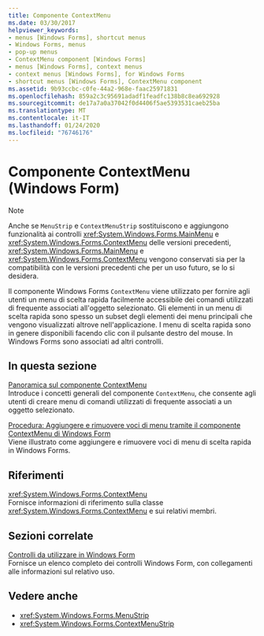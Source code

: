 ```yaml
---
title: Componente ContextMenu
ms.date: 03/30/2017
helpviewer_keywords:
- menus [Windows Forms], shortcut menus
- Windows Forms, menus
- pop-up menus
- ContextMenu component [Windows Forms]
- menus [Windows Forms], context menus
- context menus [Windows Forms], for Windows Forms
- shortcut menus [Windows Forms], ContextMenu component
ms.assetid: 9b93ccbc-c0fe-44a2-968e-faac25971831
ms.openlocfilehash: 859a2c3c95691adadf1feadfc138b8c8ea692928
ms.sourcegitcommit: de17a7a0a37042f0d4406f5ae5393531caeb25ba
ms.translationtype: MT
ms.contentlocale: it-IT
ms.lasthandoff: 01/24/2020
ms.locfileid: "76746176"
---
```

# <a name="contextmenu-component-windows-forms"></a>Componente ContextMenu (Windows Form)
> [!NOTE]
> Anche se `MenuStrip` e `ContextMenuStrip` sostituiscono e aggiungono funzionalità ai controlli <xref:System.Windows.Forms.MainMenu> e <xref:System.Windows.Forms.ContextMenu> delle versioni precedenti, <xref:System.Windows.Forms.MainMenu> e <xref:System.Windows.Forms.ContextMenu> vengono conservati sia per la compatibilità con le versioni precedenti che per un uso futuro, se lo si desidera.  
  
 Il componente Windows Forms `ContextMenu` viene utilizzato per fornire agli utenti un menu di scelta rapida facilmente accessibile dei comandi utilizzati di frequente associati all'oggetto selezionato. Gli elementi in un menu di scelta rapida sono spesso un subset degli elementi dei menu principali che vengono visualizzati altrove nell'applicazione. I menu di scelta rapida sono in genere disponibili facendo clic con il pulsante destro del mouse. In Windows Forms sono associati ad altri controlli.  
  
## <a name="in-this-section"></a>In questa sezione  
 [Panoramica sul componente ContextMenu](contextmenu-component-overview-windows-forms.md)  
 Introduce i concetti generali del componente `ContextMenu`, che consente agli utenti di creare menu di comandi utilizzati di frequente associati a un oggetto selezionato.  
  
 [Procedura: Aggiungere e rimuovere voci di menu tramite il componente ContextMenu di Windows Form](add-and-remove-menu-items-with-wf-contextmenu-component.md)  
 Viene illustrato come aggiungere e rimuovere voci di menu di scelta rapida in Windows Forms.  
  
## <a name="reference"></a>Riferimenti  
 <xref:System.Windows.Forms.ContextMenu>  
 Fornisce informazioni di riferimento sulla classe <xref:System.Windows.Forms.ContextMenu> e sui relativi membri.  
  
## <a name="related-sections"></a>Sezioni correlate  
 [Controlli da utilizzare in Windows Form](controls-to-use-on-windows-forms.md)  
 Fornisce un elenco completo dei controlli Windows Form, con collegamenti alle informazioni sul relativo uso.  
  
## <a name="see-also"></a>Vedere anche

- <xref:System.Windows.Forms.MenuStrip>
- <xref:System.Windows.Forms.ContextMenuStrip>
